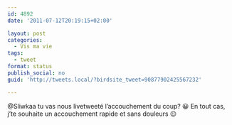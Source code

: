 ```yaml
---
id: 4892
date: '2011-07-12T20:19:15+02:00'

layout: post
categories:
  - Vis ma vie
tags:
  - tweet
format: status
publish_social: no
guid: 'http://tweets.local/?birdsite_tweet=90877902425567232'

---
```


@Sliwkaa tu vas nous livetweeté l’accouchement du coup? 😀 En tout cas, j’te souhaite un accouchement rapide et sans douleurs 😉